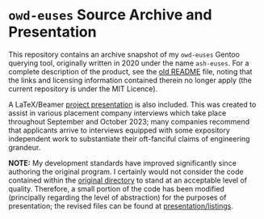 # `owd-euses` Source Archive and Presentation

This repository contains an archive snapshot of my `owd-euses` Gentoo querying
tool, originally written in 2020 under the name `ash-euses`. For a complete
description of the product, see the [old README](original/README) file, noting
that the links and licensing information contained therein no longer apply (the
current repository is under the MIT Licence).

A LaTeX/Beamer [project presentation](presentation/) is also included. This was
created to assist in various placement company interviews which take place
throughout September and October 2023; many companies recommend that applicants
arrive to interviews equipped with some expository independent work to
substantiate their oft-fanciful claims of engineering grandeur.

**NOTE:** My development standards have improved significantly since authoring
the original program. I certainly would not consider the code contained within
the [original directory](original/) to stand at an acceptable level of quality.
Therefore, a small portion of the code has been modified (principally regarding
the level of abstraction) for the purposes of presentation; the revised files
can be found at [presentation/listings](presentation/listings/).

